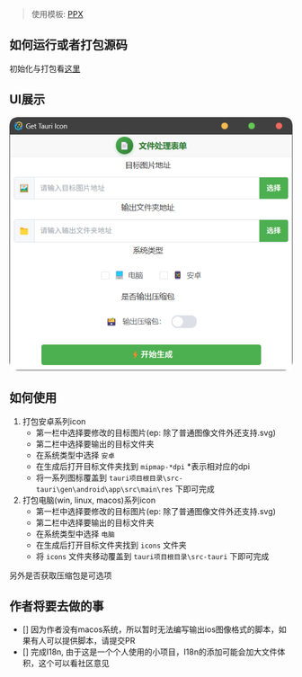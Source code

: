 > 使用模板: [PPX](https://github.com/pangao1990/ppx)
>

## 如何运行或者打包源码
初始化与打包看[这里](https://github.com/pangao1990/PPX/blob/main/README.md)

## UI展示
![UI Show](./show.png)

## 如何使用
1. 打包安卓系列icon
   - 第一栏中选择要修改的目标图片(ep: 除了普通图像文件外还支持.svg)
   - 第二栏中选择要输出的目标文件夹
   - 在系统类型中选择 `安卓`
   - 在生成后打开目标文件夹找到 `mipmap-*dpi` *表示相对应的dpi
   - 将一系列图标覆盖到 `tauri项目根目录\src-tauri\gen\android\app\src\main\res` 下即可完成
2. 打包电脑(win, linux, macos)系列icon
   - 第一栏中选择要修改的目标图片(ep: 除了普通图像文件外还支持.svg)
   - 第二栏中选择要输出的目标文件夹
   - 在系统类型中选择 `电脑`
   - 在生成后打开目标文件夹找到 `icons` 文件夹
   - 将 `icons` 文件夹移动覆盖到 `tauri项目根目录\src-tauri` 下即可完成

另外是否获取压缩包是可选项

## 作者将要去做的事
- [] 因为作者没有macos系统，所以暂时无法编写输出ios图像格式的脚本，如果有人可以提供脚本，请提交PR
- [] 完成I18n, 由于这是一个个人使用的小项目，I18n的添加可能会加大文件体积，这个可以看社区意见